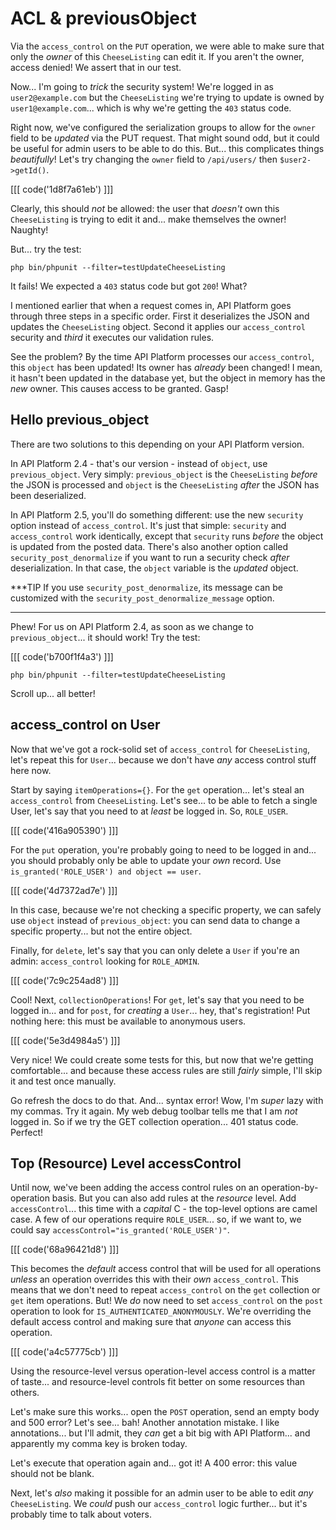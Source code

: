 # ACL & previousObject

Via the `access_control` on the `PUT` operation, we were able to make sure that
only the *owner* of this `CheeseListing` can edit it. If you aren't the owner,
access denied! We assert that in our test.

Now... I'm going to *trick* the security system! We're logged in as
`user2@example.com` but the `CheeseListing` we're trying to update is owned by
`user1@example.com`... which is why we're getting the `403` status code.

Right now, we've configured the serialization groups to allow for the `owner`
field to be *updated* via the PUT request. That might sound odd, but it could
be useful for admin users to be able to do this. But... this complicates things
*beautifully*! Let's try changing the `owner` field to `/api/users/` then
`$user2->getId()`.

[[[ code('1d8f7a61eb') ]]]

Clearly, this should *not* be allowed: the user that *doesn't* own this `CheeseListing`
is trying to edit it and... make themselves the owner! Naughty!

But... try the test:

```terminal-silent
php bin/phpunit --filter=testUpdateCheeseListing
```

It fails! We expected a `403` status code but got `200`! What?

I mentioned earlier that when a request comes in, API Platform goes through
three steps in a specific order. First it deserializes the JSON and updates the
`CheeseListing` object. Second it applies our `access_control` security and *third*
it executes our validation rules.

See the problem? By the time API Platform processes our `access_control`, this
`object` has been updated! Its owner has *already* been changed! I mean, it hasn't
been updated in the database yet, but the object in memory has the *new* owner.
This causes access to be granted. Gasp!

## Hello previous_object

There are two solutions to this depending on your API Platform version.

In API Platform 2.4 - that's our version - instead of `object`, use `previous_object`.
Very simply: `previous_object` is the `CheeseListing` *before* the JSON is
processed and `object` is the `CheeseListing` *after* the JSON has been deserialized.

In API Platform 2.5, you'll do something different: use the new `security` option
instead of `access_control`. It's just that simple: `security` and `access_control`
work identically, except that `security` runs *before* the object is updated from
the posted data. There's also another option called `security_post_denormalize`
if you want to run a security check *after* deserialization. In that case, the
`object` variable is the *updated* object.

***TIP
If you use `security_post_denormalize`, its message can be customized with the
`security_post_denormalize_message` option.
***

Phew! For us on API Platform 2.4, as soon as we change to `previous_object`...
it should work! Try the test:

[[[ code('b700f1f4a3') ]]]

```terminal-silent
php bin/phpunit --filter=testUpdateCheeseListing
```

Scroll up... all better!

## access_control on User

Now that we've got a rock-solid set of `access_control` for `CheeseListing`, let's
repeat this for `User`... because we don't have *any* access control stuff here now.

Start by saying `itemOperations={}`. For the `get` operation... let's steal an
`access_control` from `CheeseListing`. Let's see... to be able to fetch a single
User, let's say that you need to at *least* be logged in. So, `ROLE_USER`.

[[[ code('416a905390') ]]]

For the `put` operation, you're probably going to need to be logged in and...
you should probably only be able to update your *own* record. Use
`is_granted('ROLE_USER') and object == user`.

[[[ code('4d7372ad7e') ]]]

In this case, because we're not checking a specific property, we can safely
use `object` instead of `previous_object`: you can send data to change a specific
property... but not the entire object.

Finally, for `delete`, let's say that you can only delete a `User` if you're an
admin: `access_control` looking for `ROLE_ADMIN`.

[[[ code('7c9c254ad8') ]]]

Cool! Next, `collectionOperations`! For `get`, let's say that you need to be
logged in... and for `post`, for *creating* a `User`... hey, that's registration!
Put nothing here: this must be available to anonymous users.

[[[ code('5e3d4984a5') ]]]

Very nice! We could create some tests for this, but now that we're getting
comfortable... and because these access rules are still *fairly* simple, I'll
skip it and test once manually.

Go refresh the docs to do that. And... syntax error! Wow, I'm *super* lazy with
my commas. Try it again. My web debug toolbar tells me that I am *not* logged in.
So if we try the GET collection operation... 401 status code. Perfect!

## Top (Resource) Level accessControl

Until now, we've been adding the access control rules on an operation-by-operation
basis. But you can also add rules at the *resource* level. Add `accessControl`...
this time with a *capital* C - the top-level options are camel case. A few of
our operations require `ROLE_USER`... so, if we want to, we could say
`accessControl="is_granted('ROLE_USER')"`.

[[[ code('68a96421d8') ]]]

This becomes the *default* access control that will be used for all operations
*unless* an operation overrides this with their *own* `access_control`. This
means that we don't need to repeat `access_control` on the `get` collection or
`get` item operations. But! We *do* now need to set `access_control` on the `post`
operation to look for `IS_AUTHENTICATED_ANONYMOUSLY`. We're overriding the
default access control and making sure that *anyone* can access this operation.

[[[ code('a4c57775cb') ]]]

Using the resource-level versus operation-level access control is a matter of
taste... and resource-level controls fit better on some resources than others.

Let's make sure this works... open the `POST` operation, send an empty body and
500 error? Let's see... bah! Another annotation mistake. I like annotations... but
I'll admit, they *can* get a bit big with API Platform... and apparently my comma
key is broken today.

Let's execute that operation again and... got it! A 400 error: this value should
not be blank.

Next, let's *also* making it possible for an admin user to be able to edit
*any* `CheeseListing`. We *could* push our `access_control` logic further...
but it's probably time to talk about voters.
